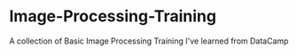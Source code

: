 # Image-Processing-Training
A collection of Basic Image Processing Training I've learned from DataCamp
